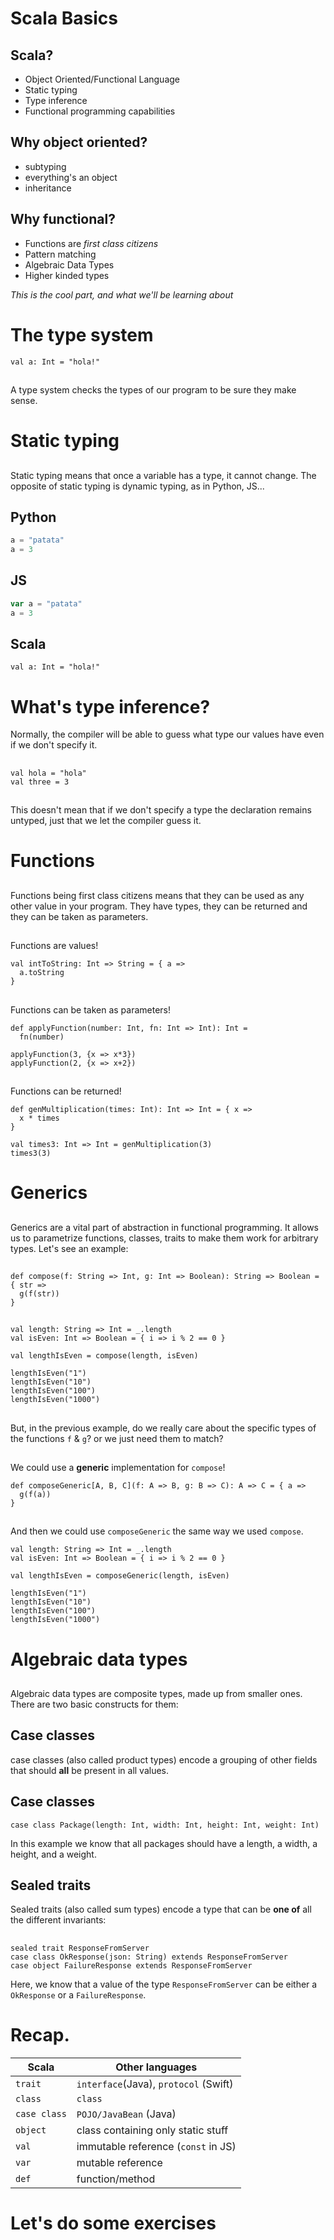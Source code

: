 # Scala Basics

## Scala?

- Object Oriented/Functional Language
- Static typing
- Type inference
- Functional programming capabilities

## Why object oriented?

- subtyping
- everything's an object
- inheritance

## Why functional?

- Functions are _first class citizens_
- Pattern matching
- Algebraic Data Types
- Higher kinded types

_This is the cool part, and what we'll be learning about_

# The type system

```tut:fail
val a: Int = "hola!"
```

##

A type system checks the types of our program to be sure they make
sense.

# Static typing

##

Static typing means that once a variable has a type, it cannot change.
The opposite of static typing is dynamic typing, as in Python, JS...

## Python

```python
a = "patata"
a = 3
```

## JS

```javascript
var a = "patata"
a = 3
```

## Scala

```tut:fail
val a: Int = "hola!"
```

# What's type inference?

Normally, the compiler will be able to guess what type our values have
even if we don't specify it.

##

```tut
val hola = "hola"
val three = 3
```

##

This doesn't mean that if we don't specify a type the declaration
remains untyped, just that we let the compiler guess it.

# Functions

##

Functions being first class citizens means that they can be used as
any other value in your program.  They have types, they can be
returned and they can be taken as parameters.

##

Functions are values!

```tut
val intToString: Int => String = { a =>
  a.toString
}
```

##

Functions can be taken as parameters!

```tut
def applyFunction(number: Int, fn: Int => Int): Int =
  fn(number)
  
applyFunction(3, {x => x*3})
applyFunction(2, {x => x+2})
```

##

Functions can be returned!


```tut
def genMultiplication(times: Int): Int => Int = { x =>
  x * times
}

val times3: Int => Int = genMultiplication(3)
times3(3)
```

# Generics

##

Generics are a vital part of abstraction in functional programming. It
allows us to parametrize functions, classes, traits to make them work
for arbitrary types. Let's see an example:

##

```tut
def compose(f: String => Int, g: Int => Boolean): String => Boolean = { str =>
  g(f(str))
}
```

##

```tut
val length: String => Int = _.length
val isEven: Int => Boolean = { i => i % 2 == 0 }

val lengthIsEven = compose(length, isEven)

lengthIsEven("1")
lengthIsEven("10")
lengthIsEven("100")
lengthIsEven("1000")
```

##

But, in the previous example, do we really care about the specific
types of the functions `f` & `g`? or we just need them to match?

##

We could use a **generic** implementation for `compose`!

```tut
def composeGeneric[A, B, C](f: A => B, g: B => C): A => C = { a =>
  g(f(a))
}
``` 

##

And then we could use `composeGeneric` the same way we used `compose`.

```tut
val length: String => Int = _.length
val isEven: Int => Boolean = { i => i % 2 == 0 }

val lengthIsEven = composeGeneric(length, isEven)

lengthIsEven("1")
lengthIsEven("10")
lengthIsEven("100")
lengthIsEven("1000")
```

# Algebraic data types

##

Algebraic data types are composite types, made up from smaller ones.
There are two basic constructs for them:

## Case classes

case classes (also called product types) encode a grouping of other
fields that should **all** be present in all values.

## Case classes

```tut:silent
case class Package(length: Int, width: Int, height: Int, weight: Int)
```

In this example we know that all packages should have a length, a
width, a height, and a weight.

## Sealed traits

Sealed traits (also called sum types) encode a type that can be **one
of** all the different invariants:

##

```tut:silent
sealed trait ResponseFromServer
case class OkResponse(json: String) extends ResponseFromServer
case object FailureResponse extends ResponseFromServer
```

Here, we know that a value of the type `ResponseFromServer` can be
either a `OkResponse` or a `FailureResponse`.

# Recap.


| Scala        | Other languages                       |
|--------------|---------------------------------------|
| `trait`      | `interface`(Java), `protocol` (Swift) |
| `class`      | `class`                               |
| `case class` | `POJO/JavaBean` (Java)                |
| `object`     | class containing only static stuff    |
| `val`        | immutable reference (`const` in JS)   |
| `var`        | mutable reference                     |
| `def`        | function/method                       |

# Let's do some exercises
